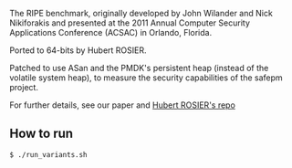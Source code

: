 The RIPE benchmark, originally developed by John Wilander and Nick Nikiforakis and
presented at the 2011 Annual Computer Security Applications Conference (ACSAC) in Orlando, Florida.

Ported to 64-bits by Hubert ROSIER.

Patched to use ASan and the PMDK's persistent heap (instead of the volatile system heap), to measure the security capabilities of the safepm project.

For further details, see our paper and [Hubert ROSIER's repo](https://github.com/hrosier/ripe64)

## How to run

```
$ ./run_variants.sh
```
